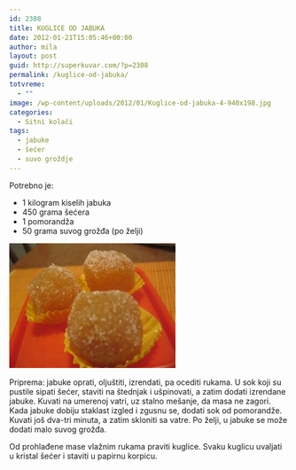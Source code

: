 ```yaml
---
id: 2308
title: KUGLICE OD JABUKA
date: 2012-01-21T15:05:46+00:00
author: mila
layout: post
guid: http://superkuvar.com/?p=2308
permalink: /kuglice-od-jabuka/
totvreme:
  - ""
image: /wp-content/uploads/2012/01/Kuglice-od-jabuka-4-940x198.jpg
categories:
  - Sitni kolači
tags:
  - jabuke
  - šećer
  - suvo groždje
---
```

Potrebno je:

  * 1 kilogram kiselih jabuka
  * 450 grama šećera
  * 1 pomorandža
  * 50 grama suvog grožđa (po želji)

<img class="alignnone size-medium wp-image-2309" title="Kuglice od jabuka 4" src="/wp-content/uploads/2012/01/Kuglice-od-jabuka-4-300x225.jpg" alt="" width="300" height="225" /> 

Priprema: jabuke oprati, oljuštiti, izrendati, pa ocediti rukama. U sok koji su pustile sipati šećer, staviti na štednjak i ušpinovati, a zatim dodati izrendane jabuke. Kuvati na umerenoj vatri, uz stalno mešanje, da masa ne zagori. Kada jabuke dobiju staklast izgled i zgusnu se, dodati sok od pomorandže. Kuvati još dva-tri minuta, a zatim skloniti sa vatre. Po želji, u jabuke se može dodati malo suvog grožđa.

Od prohlađene mase vlažnim rukama praviti kuglice. Svaku kuglicu uvaljati u kristal šećer i staviti u papirnu korpicu.